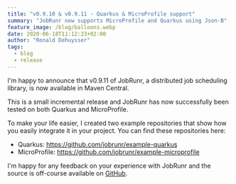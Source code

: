 ```yaml
---
title: "v0.9.10 & v0.9.11 - Quarkus & MicroProfile support"
summary: "JobRunr now supports MicroProfile and Quarkus using Json-B"
feature_image: /blog/balloons.webp
date: 2020-06-18T11:12:23+02:00
author: "Ronald Dehuysser"
tags:
  - blog
  - release
---
```

I'm happy to announce that v0.9.11 of JobRunr, a distributed job scheduling library, is now available in Maven Central.

This is a small incremental release and JobRunr has now successfully been tested on both Quarkus and MicroProfile.

To make your life easier, I created two example repositories that show how you easily integrate it in your project. You can find these repositories here:

- Quarkus: https://github.com/jobrunr/example-quarkus
- MicroProfile: https://github.com/jobrunr/example-microprofile

I'm happy for any feedback on your experience with JobRunr and the source is off-course available on [GitHub](https://github.com/jobrunr/jobrunr).